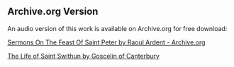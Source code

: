 ## Archive.org Version

An audio version of this work is available on Archive.org for free download:

[Sermons On The Feast Of Saint Peter by Raoul Ardent - Archive.org](https://archive.org/details/sermons-on-the-feast-of-saint-peter)

[The Life of Saint Swithun by Goscelin of Canterbury](https://archive.org/details/the-life-of-saint-swithun)
